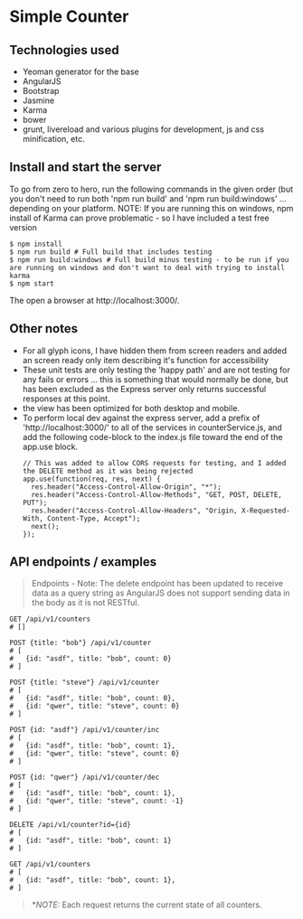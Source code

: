 # Simple Counter


## Technologies used
- Yeoman generator for the base
- AngularJS
- Bootstrap
- Jasmine
- Karma
- bower
- grunt, livereload and various plugins for development, js and css minification, etc.


## Install and start the server
To go from zero to hero, run the following commands in the given order (but you don't need to run both 'npm run build' and 'npm run build:windows' ...
depending on your platform.
NOTE: If you are running this on windows, npm install of Karma can prove problematic - so I have included a test free version
```
$ npm install
$ npm run build # Full build that includes testing
$ npm run build:windows # Full build minus testing - to be run if you are running on windows and don't want to deal with trying to install karma
$ npm start

```
The open a browser at http://localhost:3000/.


## Other notes
- For all glyph icons, I have hidden them from screen readers and added an screen ready only item describing it's function for accessibility
- These unit tests are only testing the 'happy path' and are not testing for any fails or errors ... this is something that would normally be done,
  but has been excluded as the Express server only returns successful responses at this point.
- the view has been optimized for both desktop and mobile.
- To perform local dev against the express server, add a prefix of 'http://localhost:3000/' to all of the services in counterService.js, and add 
  the following code-block to the index.js file toward the end of the app.use block.
  ```
  // This was added to allow CORS requests for testing, and I added the DELETE method as it was being rejected
  app.use(function(req, res, next) {
    res.header("Access-Control-Allow-Origin", "*");
    res.header("Access-Control-Allow-Methods", "GET, POST, DELETE, PUT");
    res.header("Access-Control-Allow-Headers", "Origin, X-Requested-With, Content-Type, Accept");
    next();
  });
  ```

## API endpoints / examples

> Endpoints - Note: The delete endpoint has been updated to receive data as a query string as AngularJS
> does not support sending data in the body as it is not RESTful.

```
GET /api/v1/counters
# []

POST {title: "bob"} /api/v1/counter
# [
#   {id: "asdf", title: "bob", count: 0}
# ]

POST {title: "steve"} /api/v1/counter
# [
#   {id: "asdf", title: "bob", count: 0},
#   {id: "qwer", title: "steve", count: 0}
# ]

POST {id: "asdf"} /api/v1/counter/inc
# [
#   {id: "asdf", title: "bob", count: 1},
#   {id: "qwer", title: "steve", count: 0}
# ]

POST {id: "qwer"} /api/v1/counter/dec
# [
#   {id: "asdf", title: "bob", count: 1},
#   {id: "qwer", title: "steve", count: -1}
# ]

DELETE /api/v1/counter?id={id}
# [
#   {id: "asdf", title: "bob", count: 1}
# ]

GET /api/v1/counters
# [
#   {id: "asdf", title: "bob", count: 1},
# ]
```

> **NOTE:* Each request returns the current state of all counters.
